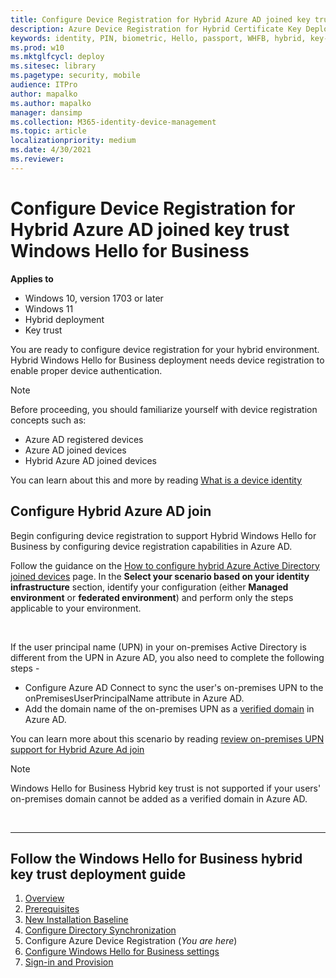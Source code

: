 ```yaml
---
title: Configure Device Registration for Hybrid Azure AD joined key trust Windows Hello for Business
description: Azure Device Registration for Hybrid Certificate Key Deployment (Windows Hello for Business)
keywords: identity, PIN, biometric, Hello, passport, WHFB, hybrid, key-trust, device, registration
ms.prod: w10
ms.mktglfcycl: deploy
ms.sitesec: library
ms.pagetype: security, mobile
audience: ITPro
author: mapalko
ms.author: mapalko
manager: dansimp
ms.collection: M365-identity-device-management
ms.topic: article
localizationpriority: medium
ms.date: 4/30/2021
ms.reviewer: 
---
```

# Configure Device Registration for Hybrid Azure AD joined key trust Windows Hello for Business

**Applies to**
-  Windows 10, version 1703 or later
-  Windows 11
-  Hybrid deployment
-  Key trust

 
You are ready to configure device registration for your hybrid environment. Hybrid Windows Hello for Business deployment needs device registration to enable proper device authentication.   

> [!NOTE]
> Before proceeding, you should familiarize yourself with device registration concepts such as:
> * Azure AD registered devices
> * Azure AD joined devices
> * Hybrid Azure AD joined devices
>
> You can learn about this and more by reading [What is a device identity](/azure/active-directory/devices/overview)

## Configure Hybrid Azure AD join
Begin configuring device registration to support Hybrid Windows Hello for Business by configuring device registration capabilities in Azure AD. 

Follow the guidance on the [How to configure hybrid Azure Active Directory joined devices](/azure/active-directory/devices/hybrid-azuread-join-plan) page. In the **Select your scenario based on your identity infrastructure** section, identify your configuration (either **Managed environment** or **federated environment**) and perform only the steps applicable to your environment.

<br>

If the user principal name (UPN) in your on-premises Active Directory is different from the UPN in Azure AD, you also need to complete the following steps - 
- Configure Azure AD Connect to sync the user's on-premises UPN to the onPremisesUserPrincipalName attribute in Azure AD.
- Add the domain name of the on-premises UPN as a [verified domain](/azure/active-directory/fundamentals/add-custom-domain) in Azure AD. 

You can learn more about this scenario by reading [review on-premises UPN support for Hybrid Azure Ad join](azure/active-directory/devices/hybrid-azuread-join-plan#review-on-premises-ad-users-upn-support-for-hybrid-azure-ad-join)

> [!NOTE]
> Windows Hello for Business Hybrid key trust is not supported if your users' on-premises domain cannot be added as a verified domain in Azure AD.


<br>

<hr>

## Follow the Windows Hello for Business hybrid key trust deployment guide
1. [Overview](hello-hybrid-cert-trust.md)
2. [Prerequisites](hello-hybrid-cert-trust-prereqs.md)
3. [New Installation Baseline](hello-hybrid-key-new-install.md)
4. [Configure Directory Synchronization](hello-hybrid-key-trust-dirsync.md)
5. Configure Azure Device Registration (*You are here*)
6. [Configure Windows Hello for Business settings](hello-hybrid-key-whfb-settings.md)
7. [Sign-in and Provision](hello-hybrid-key-whfb-provision.md)
